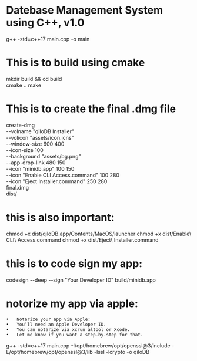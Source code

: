 # Datebase Management System using C++, v1.0
g++ -std=c++17 main.cpp -o main  

# This is to build using cmake
mkdir build && cd build                 
cmake ..
make
# This is to create the final .dmg file
create-dmg \
  --volname "qiloDB Installer" \
  --volicon "assets/icon.icns" \
  --window-size 600 400 \
  --icon-size 100 \
  --background "assets/bg.png" \
  --app-drop-link 480 150 \
  --icon "minidb.app" 100 150 \
  --icon "Enable CLI Access.command" 100 280 \
  --icon "Eject Installer.command" 250 280 \
  final.dmg \
  dist/
# this is also important:
chmod +x dist/qiloDB.app/Contents/MacOS/launcher
chmod +x dist/Enable\ CLI\ Access.command
chmod +x dist/Eject\ Installer.command
# this is to code sign my app:
codesign --deep --sign "Your Developer ID" build/minidb.app

# notorize my app via apple:
	•	Notarize your app via Apple:
	•	You’ll need an Apple Developer ID.
	•	You can notarize via xcrun altool or Xcode.
	•	Let me know if you want a step-by-step for that.
  g++ -std=c++17 main.cpp -I/opt/homebrew/opt/openssl@3/include -L/opt/homebrew/opt/openssl@3/lib -lssl -lcrypto -o qiloDB